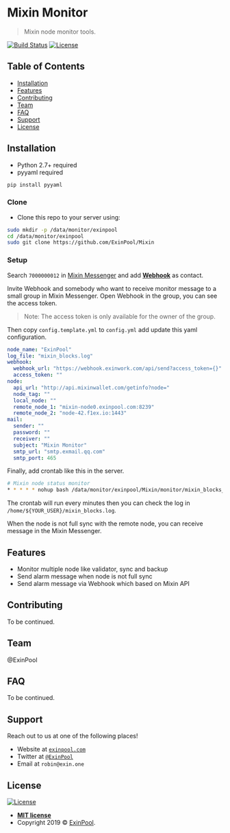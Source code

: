 # Mixin Monitor

> Mixin node monitor tools.

[![Build Status](http://img.shields.io/travis/badges/badgerbadgerbadger.svg?style=flat-square)](https://travis-ci.org/badges/badgerbadgerbadger) [![License](http://img.shields.io/:license-mit-blue.svg?style=flat-square)](http://badges.mit-license.org)

## Table of Contents

- [Installation](#installation)
- [Features](#features)
- [Contributing](#contributing)
- [Team](#team)
- [FAQ](#faq)
- [Support](#support)
- [License](#license)

## Installation

- Python 2.7+ required
- pyyaml required

``` bash
pip install pyyaml
```

### Clone

- Clone this repo to your server using:

``` bash
sudo mkdir -p /data/monitor/exinpool
cd /data/monitor/exinpool
sudo git clone https://github.com/ExinPool/Mixin
```

### Setup

Search `7000000012` in [Mixin Messenger](https://mixin.one/messenger) and add **[Webhook](https://mixin.one/codes/4d792128-1db8-4baf-8d90-d0d8189a4a7e)** as contact.

Invite Webhook and somebody who want to receive monitor message to a small group in Mixin Messenger. Open Webhook in the group, you can see the access token.

> Note: The access token is only available for the owner of the group.

Then copy `config.template.yml` to `config.yml` add update this yaml configuration.

``` yaml
node_name: "ExinPool"
log_file: "mixin_blocks.log"
webhook:
  webhook_url: "https://webhook.exinwork.com/api/send?access_token={}"
  access_token: ""
node:
  api_url: "http://api.mixinwallet.com/getinfo?node="
  node_tag: ""
  local_node: ""
  remote_node_1: "mixin-node0.exinpool.com:8239"
  remote_node_2: "node-42.f1ex.io:1443"
mail:
  sender: ""
  password: ""
  receiver: ""
  subject: "Mixin Monitor"
  smtp_url: "smtp.exmail.qq.com"
  smtp_port: 465
```

Finally, add crontab like this in the server.

``` bash
# Mixin node status monitor
* * * * * nohup bash /data/monitor/exinpool/Mixin/monitor/mixin_blocks_crontab.sh &
```

The crontab will run every minutes then you can check the log in `/home/${YOUR_USER}/mixin_blocks.log`.

When the node is not full sync with the remote node, you can receive message in the Mixin Messenger.

## Features

- Monitor multiple node like validator, sync and backup
- Send alarm message when node is not full sync
- Send alarm message via Webhook which based on Mixin API

## Contributing

To be continued.

## Team

@ExinPool

## FAQ

To be continued.

## Support

Reach out to us at one of the following places!

- Website at <a href="https://exinpool.com" target="_blank">`exinpool.com`</a>
- Twitter at <a href="http://twitter.com/ExinPool" target="_blank">`@ExinPool`</a>
- Email at `robin@exin.one`

## License

[![License](http://img.shields.io/:license-mit-blue.svg?style=flat-square)](http://badges.mit-license.org)

- **[MIT license](https://opensource.org/licenses/mit-license.php)**
- Copyright 2019 © <a href="https://exinpool.com" target="_blank">ExinPool</a>.